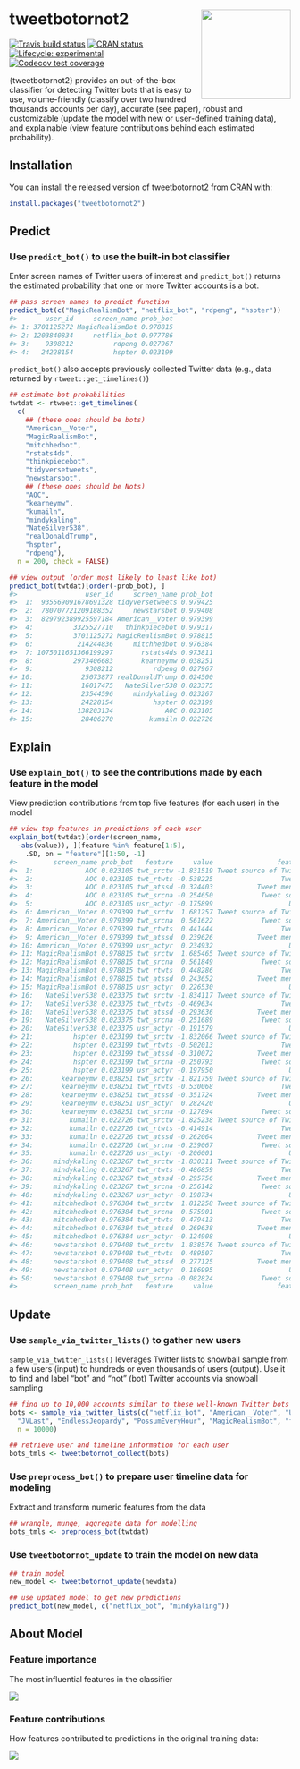 
<!-- README.md is generated from README.Rmd. Please edit that file -->

# tweetbotornot2 <img src="man/figures/logo.png" width="160px" align="right" />

<!-- badges: start -->

[![Travis build
status](https://travis-ci.org/mkearney/tweetbotornot2.svg?branch=master)](https://travis-ci.org/mkearney/tweetbotornot2)
[![CRAN
status](https://www.r-pkg.org/badges/version/tweetbotornot2)](https://CRAN.R-project.org/package=tweetbotornot2)
[![Lifecycle:
experimental](https://img.shields.io/badge/lifecycle-experimental-orange.svg)](https://www.tidyverse.org/lifecycle/#experimental)
[![Codecov test
coverage](https://codecov.io/gh/mkearney/tweetbotornot2/branch/master/graph/badge.svg)](https://codecov.io/gh/mkearney/tweetbotornot2?branch=master)
<!-- badges: end -->

{tweetbotornot2} provides an out-of-the-box classifier for detecting
Twitter bots that is easy to use, volume-friendly (classify over two
hundred thousands accounts per day), accurate (see paper), robust and
customizable (update the model with new or user-defined training data),
and explainable (view feature contributions behind each estimated
probability).

## Installation

You can install the released version of tweetbotornot2 from
[CRAN](https://CRAN.R-project.org) with:

``` r
install.packages("tweetbotornot2")
```

## Predict

### Use `predict_bot()` to use the built-in bot classifier

Enter screen names of Twitter users of interest and `predict_bot()`
returns the estimated probability that one or more Twitter accounts is a
bot.

``` r
## pass screen names to predict function
predict_bot(c("MagicRealismBot", "netflix_bot", "rdpeng", "hspter"))
#>       user_id     screen_name prob_bot
#> 1: 3701125272 MagicRealismBot 0.978815
#> 2: 1203840834     netflix_bot 0.977786
#> 3:    9308212          rdpeng 0.027967
#> 4:   24228154          hspter 0.023199
```

`predict_bot()` also accepts previously collected Twitter data (e.g.,
data returned by `rtweet::get_timelines()`)

``` r
## estimate bot probabilities
twtdat <- rtweet::get_timelines(
  c(
    ## (these ones should be bots)
    "American__Voter",
    "MagicRealismBot", 
    "mitchhedbot",
    "rstats4ds", 
    "thinkpiecebot", 
    "tidyversetweets", 
    "newstarsbot",
    ## (these ones should be Nots)
    "AOC", 
    "kearneymw", 
    "kumailn", 
    "mindykaling", 
    "NateSilver538", 
    "realDonaldTrump", 
    "hspter",
    "rdpeng"),
  n = 200, check = FALSE)

## view output (order most likely to least like bot)
predict_bot(twtdat)[order(-prob_bot), ]
#>                 user_id     screen_name prob_bot
#>  1:  935569091678691328 tidyversetweets 0.979425
#>  2:  780707721209188352     newstarsbot 0.979408
#>  3:  829792389925597184 American__Voter 0.979399
#>  4:          3325527710   thinkpiecebot 0.979317
#>  5:          3701125272 MagicRealismBot 0.978815
#>  6:           214244836     mitchhedbot 0.976384
#>  7: 1075011651366199297       rstats4ds 0.973811
#>  8:          2973406683       kearneymw 0.038251
#>  9:             9308212          rdpeng 0.027967
#> 10:            25073877 realDonaldTrump 0.024500
#> 11:            16017475   NateSilver538 0.023375
#> 12:            23544596     mindykaling 0.023267
#> 13:            24228154          hspter 0.023199
#> 14:           138203134             AOC 0.023105
#> 15:            28406270         kumailn 0.022726
```

## Explain

### Use `explain_bot()` to see the contributions made by each feature in the model

View prediction contributions from top five features (for each user) in
the model

``` r
## view top features in predictions of each user
explain_bot(twtdat)[order(screen_name, 
  -abs(value)), ][feature %in% feature[1:5], 
    .SD, on = "feature"][1:50, -1]
#>         screen_name prob_bot   feature     value                feature_description
#>  1:             AOC 0.023105 twt_srctw -1.831519 Tweet source of Twitter (official)
#>  2:             AOC 0.023105 twt_rtwts -0.538225                 Tweet via retweets
#>  3:             AOC 0.023105 twt_atssd -0.324403           Tweet mentions variation
#>  4:             AOC 0.023105 twt_srcna -0.254650            Tweet source of unknown
#>  5:             AOC 0.023105 usr_actyr -0.175899                   User account age
#>  6: American__Voter 0.979399 twt_srctw  1.681257 Tweet source of Twitter (official)
#>  7: American__Voter 0.979399 twt_srcna  0.561622            Tweet source of unknown
#>  8: American__Voter 0.979399 twt_rtwts  0.441444                 Tweet via retweets
#>  9: American__Voter 0.979399 twt_atssd  0.239626           Tweet mentions variation
#> 10: American__Voter 0.979399 usr_actyr  0.234932                   User account age
#> 11: MagicRealismBot 0.978815 twt_srctw  1.685465 Tweet source of Twitter (official)
#> 12: MagicRealismBot 0.978815 twt_srcna  0.561849            Tweet source of unknown
#> 13: MagicRealismBot 0.978815 twt_rtwts  0.448286                 Tweet via retweets
#> 14: MagicRealismBot 0.978815 twt_atssd  0.243652           Tweet mentions variation
#> 15: MagicRealismBot 0.978815 usr_actyr  0.226530                   User account age
#> 16:   NateSilver538 0.023375 twt_srctw -1.834117 Tweet source of Twitter (official)
#> 17:   NateSilver538 0.023375 twt_rtwts -0.469634                 Tweet via retweets
#> 18:   NateSilver538 0.023375 twt_atssd -0.293636           Tweet mentions variation
#> 19:   NateSilver538 0.023375 twt_srcna -0.251689            Tweet source of unknown
#> 20:   NateSilver538 0.023375 usr_actyr -0.191579                   User account age
#> 21:          hspter 0.023199 twt_srctw -1.832066 Tweet source of Twitter (official)
#> 22:          hspter 0.023199 twt_rtwts -0.502013                 Tweet via retweets
#> 23:          hspter 0.023199 twt_atssd -0.310072           Tweet mentions variation
#> 24:          hspter 0.023199 twt_srcna -0.250793            Tweet source of unknown
#> 25:          hspter 0.023199 usr_actyr -0.197950                   User account age
#> 26:       kearneymw 0.038251 twt_srctw -1.821759 Tweet source of Twitter (official)
#> 27:       kearneymw 0.038251 twt_rtwts -0.530068                 Tweet via retweets
#> 28:       kearneymw 0.038251 twt_atssd -0.351724           Tweet mentions variation
#> 29:       kearneymw 0.038251 usr_actyr  0.282420                   User account age
#> 30:       kearneymw 0.038251 twt_srcna -0.127894            Tweet source of unknown
#> 31:         kumailn 0.022726 twt_srctw -1.825238 Tweet source of Twitter (official)
#> 32:         kumailn 0.022726 twt_rtwts -0.414914                 Tweet via retweets
#> 33:         kumailn 0.022726 twt_atssd -0.262064           Tweet mentions variation
#> 34:         kumailn 0.022726 twt_srcna -0.239067            Tweet source of unknown
#> 35:         kumailn 0.022726 usr_actyr -0.206001                   User account age
#> 36:     mindykaling 0.023267 twt_srctw -1.830311 Tweet source of Twitter (official)
#> 37:     mindykaling 0.023267 twt_rtwts -0.486859                 Tweet via retweets
#> 38:     mindykaling 0.023267 twt_atssd -0.295756           Tweet mentions variation
#> 39:     mindykaling 0.023267 twt_srcna -0.256142            Tweet source of unknown
#> 40:     mindykaling 0.023267 usr_actyr -0.198734                   User account age
#> 41:     mitchhedbot 0.976384 twt_srctw  1.812258 Tweet source of Twitter (official)
#> 42:     mitchhedbot 0.976384 twt_srcna  0.575901            Tweet source of unknown
#> 43:     mitchhedbot 0.976384 twt_rtwts  0.479413                 Tweet via retweets
#> 44:     mitchhedbot 0.976384 twt_atssd  0.269638           Tweet mentions variation
#> 45:     mitchhedbot 0.976384 usr_actyr -0.124908                   User account age
#> 46:     newstarsbot 0.979408 twt_srctw  1.838576 Tweet source of Twitter (official)
#> 47:     newstarsbot 0.979408 twt_rtwts  0.489507                 Tweet via retweets
#> 48:     newstarsbot 0.979408 twt_atssd  0.277125           Tweet mentions variation
#> 49:     newstarsbot 0.979408 usr_actyr  0.186995                   User account age
#> 50:     newstarsbot 0.979408 twt_srcna -0.082824            Tweet source of unknown
#>         screen_name prob_bot   feature     value                feature_description
```

## Update

### Use `sample_via_twitter_lists()` to gather new users

`sample_via_twitter_lists()` leverages Twitter lists to snowball sample
from a few users (input) to hundreds or even thousands of users
(output). Use it to find and label “bot” and “not” (bot) Twitter
accounts via snowball sampling

``` r
## find up to 10,000 accounts similar to these well-known Twitter bots
bots <- sample_via_twitter_lists(c("netflix_bot", "American__Voter", "UTLEGtracker", 
  "JVLast", "EndlessJeopardy", "PossumEveryHour", "MagicRealismBot", "factbot1"), 
  n = 10000)

## retrieve user and timeline information for each user
bots_tmls <- tweetbotornot_collect(bots)
```

### Use `preprocess_bot()` to prepare user timeline data for modeling

Extract and transform numeric features from the data

``` r
## wrangle, munge, aggregate data for modelling
bots_tmls <- preprocess_bot(twtdat)
```

### Use `tweetbotornot_update` to train the model on new data

``` r
## train model
new_model <- tweetbotornot_update(newdata)

## use updated model to get new predictions
predict_bot(new_model, c("netflix_bot", "mindykaling"))
```

## About Model

### Feature importance

The most influential features in the classifier

![](man/figures/README-import.png)

### Feature contributions

How features contributed to predictions in the original training data:

![](man/figures/README-shap.png)
